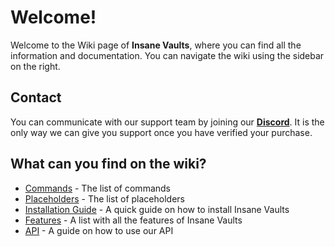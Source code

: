# Welcome!
Welcome to the Wiki page of **Insane Vaults**, where you can find all the information and documentation. You can navigate the wiki using the sidebar on the right.
<br>

## Contact
You can communicate with our support team by joining our **[Discord](https://discord.gg/3JuHDm8)**. It is the only way we can give you support once you have verified your purchase.
<br>

## What can you find on the wiki?
- [Commands](./overview/commands) - The list of commands
- [Placeholders](./overview/placeholders) - The list of placeholders
- [Installation Guide](./installation) - A quick guide on how to install Insane Vaults
- [Features](./features) - A list with all the features of Insane Vaults
- [API](./api) - A guide on how to use our API
